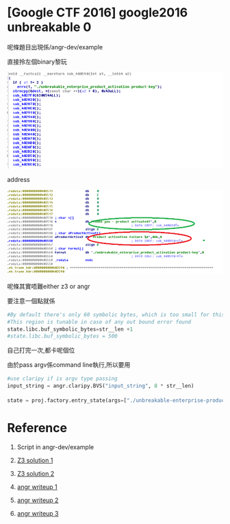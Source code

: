 [Google CTF 2016] google2016 unbreakable 0
===============================================

呢條題目出現係/angr-dev/example

直接拎左個binary黎玩


![alt text](1.png)


address

![alt text](2.png)


呢條其實唔難either z3 or angr

要注意一個點就係

```python
#By default there's only 60 symbolic bytes, which is too small for this case
#This region is tunable in case of any out bound error found
state.libc.buf_symbolic_bytes=str__len +1
#state.libc.buf_symbolic_bytes = 500
```

自己打完一次,都卡呢個位



由於pass argv係command line執行,所以要用

```python
#use claripy if is argv type passing
input_string = angr.claripy.BVS("input_string", 8 * str__len)

state = proj.factory.entry_state(args=["./unbreakable-enterprise-product-activation", input_string], add_options={simuvex.o.LAZY_SOLVES})

```






Reference
==========================
1. Script in angr-dev/example

2. [Z3 solution 1](https://p1kachu.pluggi.fr/writeup/re/2016/05/01/googlectf-unbreakable-writeup/)

3. [Z3 solution 2](http://tkmr.hatenablog.com/entry/2016/08/19/011529)

4. [angr writeup 1](http://hack.carleton.team/2016/05/05/google-ctf-2016-unbreakable-enterprise-product-activation-150-points/)

5. [angr writeup 2](http://yuanvi.cn/2016/05/01/angr-google-ctf)

6. [angr writeup 3](http://www.99cruster.com/blog/2016/05/02/google-ctf-2016-unbreakable-enterprise-product-activation-writeup-using-angr/)

